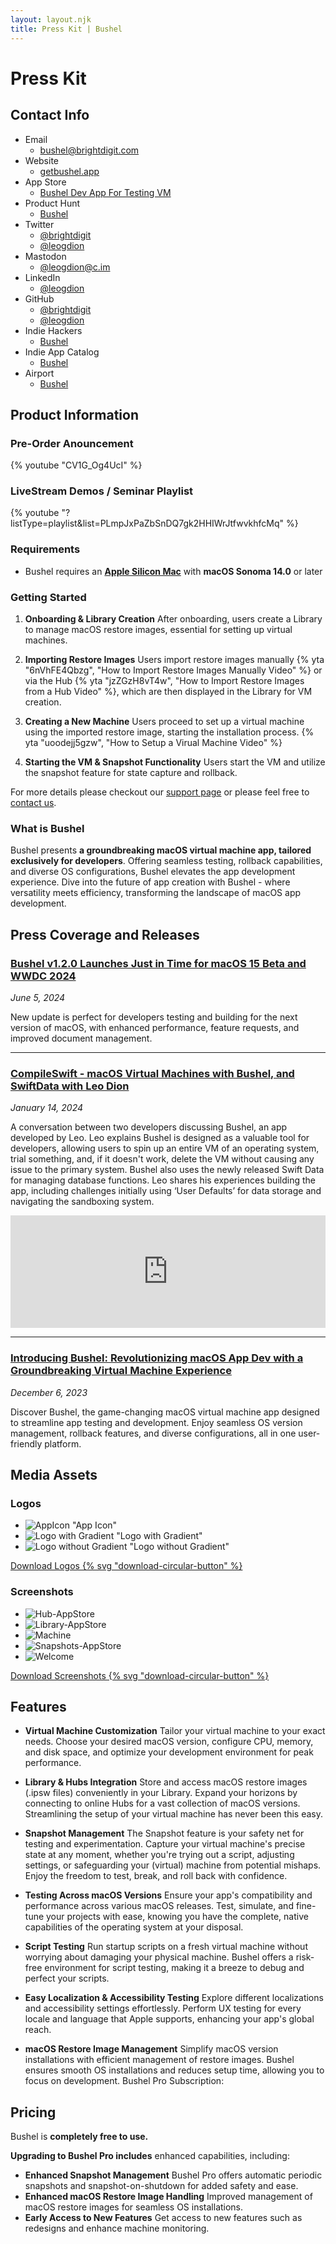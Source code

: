 ```yaml
---
layout: layout.njk
title: Press Kit | Bushel
---
```




# Press Kit

## Contact Info 

<div id="contact-info">

- Email
  - [bushel@brightdigit.com](mailto:bushel@brightdigit.com)
- Website
  - [getbushel.app](https://getbushel.app)
- App Store
  - [Bushel Dev App For Testing VM](https://apps.apple.com/us/app/bushel-dev-app-for-testing-vm/id1642807785?mt=12&itsct=apps_box_badge&itscg=30200)
- Product Hunt
  - [Bushel](https://www.producthunt.com/products/bushel-2)
- Twitter
  - [@brightdigit](http://twitter.com/brightdigit)
  - [@leogdion](http://twitter.com/leogdion)
- Mastodon
  - [@leogdion@c.im](https://c.im/@leogdion)
- LinkedIn
  - [@leogdion](https://www.linkedin.com/in/leogdion/)
- GitHub
  - [@brightdigit](http://github.com/brightdigit)
  - [@leogdion](http://github.com/leogdion)
- Indie Hackers
  - [Bushel](https://www.indiehackers.com/product/bushel)
- Indie App Catalog
  - [Bushel](https://indiecatalog.app/app/1642807785/bushel-dev-app-for-testing-vm)  
- Airport
  - [Bushel](https://app.airport.community/app/reckv5Kl3sn7MFTZ7)  

</div>

## Product Information

### Pre-Order Anouncement 

{% youtube "CV1G_Og4UcI" %}

### LiveStream Demos / Seminar Playlist 

{% youtube "?listType=playlist&list=PLmpJxPaZbSnDQ7gk2HHIWrJtfwvkhfcMq" %}

### Requirements

* Bushel requires an [**Apple Silicon Mac**](https://support.apple.com/en-us/HT211814) with **macOS Sonoma 14.0** or later

### Getting Started

1. **Onboarding & Library Creation** After onboarding, users create a Library to manage macOS restore images, essential for setting up virtual machines.

2. **Importing Restore Images** Users import restore images manually {% yta "6nVhFE4Qbzg", "How to Import Restore Images Manually Video" %} or via the Hub {% yta "jzZGzH8vT4w", "How to Import Restore Images from a Hub Video" %}, which are then displayed in the Library for VM creation.

3. **Creating a New Machine** Users proceed to set up a virtual machine using the imported restore image, starting the installation process. {% yta "uoodejj5gzw", "How to Setup a Virual Machine Video" %} 

4. **Starting the VM & Snapshot Functionality** Users start the VM and utilize the snapshot feature for state capture and rollback.

For more details please checkout our [support page](/support) or please feel free to [contact us](#contact-info).


### What is Bushel

Bushel presents **a groundbreaking macOS virtual machine app, tailored exclusively for developers**. Offering seamless testing, rollback capabilities, and diverse OS configurations, Bushel elevates the app development experience. Dive into the future of app creation with Bushel - where versatility meets efficiency, transforming the landscape of macOS app development.

## Press Coverage and Releases

### [Bushel v1.2.0 Launches Just in Time for macOS 15 Beta and WWDC 2024](https://www.prlog.org/13023594-bushel-v1-20-launches-just-in-time-for-macos-15-beta-and-wwdc-2024.html)
_June 5, 2024_

New update is perfect for developers testing and building for the next version of macOS, with enhanced performance, feature requests, and improved document management.

<hr class="my-4 mt-8 opacity-25 border-2 border-dotted border-black">

### [CompileSwift - macOS Virtual Machines with Bushel, and SwiftData with Leo Dion](https://www.compileswift.com/podcast/s06e02/)
_January 14, 2024_

A conversation between two developers discussing Bushel, an app developed by Leo. Leo explains Bushel is designed as a valuable tool for developers, allowing users to spin up an entire VM of an operating system, trial something, and, if it doesn't work, delete the VM without causing any issue to the primary system.
Bushel also uses the newly released Swift Data for managing database functions. Leo shares his experiences building the app, including challenges initially using ‘User Defaults’ for data storage and navigating the sandboxing system.

<iframe class="w-full" width="100%" height="180" frameborder="no" scrolling="no" seamless src="https://share.transistor.fm/e/32b702dd"></iframe>

<hr class="my-4 mt-8 opacity-25 border-2 border-dotted border-black">

### [Introducing Bushel: Revolutionizing macOS App Dev with a Groundbreaking Virtual Machine Experience](https://www.prlog.org/12997244-introducing-bushel-revolutionizing-macos-app-dev-with-groundbreaking-virtual-machine-experience.html)
_December 6, 2023_

Discover Bushel, the game-changing macOS virtual machine app designed to streamline app testing and development. Enjoy seamless OS version management, rollback features, and diverse configurations, all in one user-friendly platform.


## Media Assets

### Logos

<div class="collection">

- ![AppIcon "App Icon"](/media/press-kit/logos/AppIcon.png)
- ![Logo with Gradient "Logo with Gradient"](</media/press-kit/logos/Icon without Clip.png>)
- ![Logo without Gradient "Logo without Gradient"](/media/press-kit/logos/Logo.png)

</div>

[Download Logos {% svg "download-circular-button" %}](/media/downloads/zips/logos.zip)

### Screenshots

<div class="collection screenshots">

- ![Hub-AppStore](/media/press-kit/screenshots/Hub-AppStore.png)
- ![Library-AppStore](/media/press-kit/screenshots/Library-AppStore.png)
- ![Machine](/media/press-kit/screenshots/Machine.png)
- ![Snapshots-AppStore](/media/press-kit/screenshots/Snapshots-AppStore.png)
- ![Welcome](/media/press-kit/screenshots/Welcome.png)

</div>

[Download Screenshots {% svg "download-circular-button" %}](/media/downloads/zips/screenshots.zip)

## Features

* **Virtual Machine Customization** Tailor your virtual machine to your exact needs. Choose your desired macOS version, configure CPU, memory, and disk space, and optimize your development environment for peak performance.

* **Library & Hubs Integration** Store and access macOS restore images (.ipsw files) conveniently in your Library. Expand your horizons by connecting to online Hubs for a vast collection of macOS versions. Streamlining the setup of your virtual machine has never been this easy.

* **Snapshot Management** The Snapshot feature is your safety net for testing and experimentation. Capture your virtual machine's precise state at any moment, whether you're trying out a script, adjusting settings, or safeguarding your (virtual) machine from potential mishaps. Enjoy the freedom to test, break, and roll back with confidence.

* **Testing Across macOS Versions** Ensure your app's compatibility and performance across various macOS releases. Test, simulate, and fine-tune your projects with ease, knowing you have the complete, native capabilities of the operating system at your disposal.

* **Script Testing** Run startup scripts on a fresh virtual machine without worrying about damaging your physical machine. Bushel offers a risk-free environment for script testing, making it a breeze to debug and perfect your scripts.

* **Easy Localization & Accessibility Testing** Explore different localizations and accessibility settings effortlessly. Perform UX testing for every locale and language that Apple supports, enhancing your app's global reach.

* **macOS Restore Image Management** Simplify macOS version installations with efficient management of restore images. Bushel ensures smooth OS installations and reduces setup time, allowing you to focus on development.
Bushel Pro Subscription:

## Pricing

Bushel is **completely free to use.**

**Upgrading to Bushel Pro includes** enhanced capabilities, including:

<div class="pro-features">

- **Enhanced Snapshot Management** Bushel Pro offers automatic periodic snapshots and snapshot-on-shutdown for added safety and ease.
- **Enhanced macOS Restore Image Handling** Improved management of macOS restore images for seamless OS installations.
- **Early Access to New Features** Get access to new features such as redesigns and enhance machine monitoring.

</div>